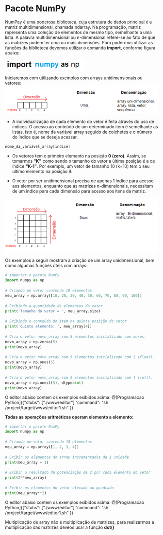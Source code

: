 # Pacote NumPy

NumPay é uma poderosa biblioteca, cuja estrutura de dados principal é a matriz multidimensional, chamada ndarray. Na programação, matriz representa uma coleção de elementos de mesmo tipo, semelhante a uma lista. A palavra multidimensional ou n-dimensional refere-se ao fato de que as matrizes podem ter uma ou mais dimensões. 
Para podermos utilizar as funções da biblioteca devemos utilizar o comando **import**, conforme figura abaixo:

![funcao](/imagens/import_numpy.png)

Iniciaremos com utilizando exemplos com arrays unidimensionais ou vetores:
![funcao](/imagens/vetor.png)

+ A individualização de cada elemento do vetor é feita através do uso de índices. O acesso ao conteúdo de um determinado item é semelhante as listas, isto é, nome da variável array seguido de colchetes e o número do índice que se deseja acessar.
``` python
nome_da_variável_array[indice]
```
+ Os vetores tem o primeiro elemento na posição **0 (zero)**. Assim, se tomarmos **"K"** como sendo o tamanho do vetor a última posição é a de índice **"K-1"**. Por exemplo, um vetor de tamanho 10 (k=10) tem o seu último elemento na posição 9.

+ O vetor por ser unidimensional precisa de apenas 1 índice para acesso aos elementos, enquanto que as matrizes n-dimensionais, necessitam de um índice para cada dimensão para acesso aos itens da matriz.

![funcao](/imagens/array.png)

Os exemplos a seguir mostram  a criação de um array unidimensional, bem como algumas funções úteis com arrays:

``` python
# importar o pacote NumPy
import numpy as np

# Criando um vetor contendo 10 elementos
meu_array = np.array([10, 20, 30, 40, 50, 60, 70, 80, 90, 100])

# Exibindo a quantidade de elementos do vetor
print('Tamanho do vetor = ', meu_array.size)

# Exibindo o conteúdo do item na quinta posição do vetor
print('quinto elemento: ', meu_array[4])

# Cria o vetor novo_array com 5 elementos inicializado com zeros.
novo_array = np.zeros(5)
print(novo_array)

# Cria o vetor novo_array com 5 elementos inicializado com 1 (float).
novo_array = np.ones(5)
print(novo_array)

# Cria o vetor novo_array com 5 elementos inicializado com 1 (intt).
novo_array = np.ones((5), dtype=int)
print(novo_array)
```
O editor abaixo contem os exemplos exibidos acima:
@[Programacao Python]({"stubs": ["./www/editor"],"command": "sh /project/target/www/editor1.sh" })

**Todas as operações aritméticas operam elemento a elemento:**
``` python runnable
# importar o pacote NumPy
import numpy as np

# Criando um vetor contendo 10 elementos
meu_array = np.array([1, 2, 3, 4])

# Exibir os elementos do array incrementados de 1 unidade
print(meu_array + 1)

# Exibir o resultado da potenciação de 2 por cada elemento do vetor
print(2**meu_array)

# Exibir os elementos do vetor elevado ao quadrado
print(meu_array**2)
```
O editor abaixo contem os exemplos exibidos acima:
@[Programacao Python]({"stubs": ["./www/editor"],"command": "sh /project/target/www/editor1.sh" })

Multiplicação de array não é multiplicação de matrizes, para realizarmos a multiplicação das matrizes deveos usar a função **dot()**
